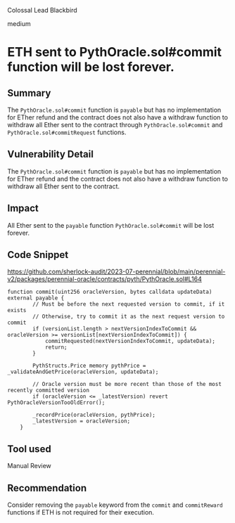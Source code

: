 Colossal Lead Blackbird

medium

# ETH sent to PythOracle.sol#commit function will be lost forever.
## Summary
The `PythOracle.sol#commit` function is `payable` but has no implementation for ETher refund and the contract does not also have a withdraw function to withdraw all Ether sent to the contract through `PythOracle.sol#commit` and `PythOracle.sol#commitRequest` functions.

## Vulnerability Detail
The `PythOracle.sol#commit` function is `payable` but has no implementation for ETher refund and the contract does not also have a withdraw function to withdraw all Ether sent to the contract.

## Impact
All Ether sent to the `payable` function `PythOracle.sol#commit` will be lost forever.

## Code Snippet
https://github.com/sherlock-audit/2023-07-perennial/blob/main/perennial-v2/packages/perennial-oracle/contracts/pyth/PythOracle.sol#L164

```solidity
function commit(uint256 oracleVersion, bytes calldata updateData) external payable {
        // Must be before the next requested version to commit, if it exists
        // Otherwise, try to commit it as the next request version to commit
        if (versionList.length > nextVersionIndexToCommit && oracleVersion >= versionList[nextVersionIndexToCommit]) {
            commitRequested(nextVersionIndexToCommit, updateData);
            return;
        }

        PythStructs.Price memory pythPrice = _validateAndGetPrice(oracleVersion, updateData);

        // Oracle version must be more recent than those of the most recently committed version
        if (oracleVersion <= _latestVersion) revert PythOracleVersionTooOldError();

        _recordPrice(oracleVersion, pythPrice);
        _latestVersion = oracleVersion;
    }
```
## Tool used
Manual Review

## Recommendation
Consider removing the `payable` keyword from the `commit` and `commitReward` functions if ETH is not required for their execution.